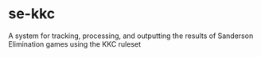 # se-kkc
A system for tracking, processing, and outputting the results of Sanderson Elimination games using the KKC ruleset
